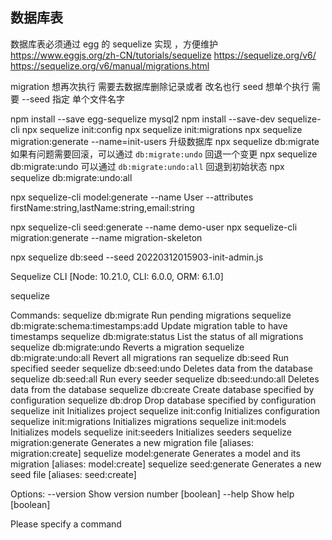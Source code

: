 <!--
 * @Date           : 2022-03-11 09:23:22
 * @FilePath       : /jinnian-cms-server/zdoc/数据库表.md
 * @Description    : 
-->
## 数据库表

数据库表必须通过 egg 的 sequelize  实现 ，方便维护  
https://www.eggjs.org/zh-CN/tutorials/sequelize
https://sequelize.org/v6/
https://sequelize.org/v6/manual/migrations.html

migration 想再次执行 需要去数据库删除记录或者 改名也行 
seed 想单个执行 需要 --seed 指定 单个文件名字 

npm install --save egg-sequelize mysql2
npm install --save-dev sequelize-cli
npx sequelize init:config
npx sequelize init:migrations
npx sequelize migration:generate --name=init-users
升级数据库
npx sequelize db:migrate
如果有问题需要回滚，可以通过 `db:migrate:undo` 回退一个变更
npx sequelize db:migrate:undo
可以通过 `db:migrate:undo:all` 回退到初始状态
npx sequelize db:migrate:undo:all


npx sequelize-cli model:generate --name User --attributes firstName:string,lastName:string,email:string

npx sequelize-cli seed:generate --name demo-user
npx sequelize-cli migration:generate --name migration-skeleton

npx sequelize db:seed --seed 20220312015903-init-admin.js


Sequelize CLI [Node: 10.21.0, CLI: 6.0.0, ORM: 6.1.0]

sequelize <command>

Commands:
  sequelize db:migrate                        Run pending migrations
  sequelize db:migrate:schema:timestamps:add  Update migration table to have timestamps
  sequelize db:migrate:status                 List the status of all migrations
  sequelize db:migrate:undo                   Reverts a migration
  sequelize db:migrate:undo:all               Revert all migrations ran
  sequelize db:seed                           Run specified seeder
  sequelize db:seed:undo                      Deletes data from the database
  sequelize db:seed:all                       Run every seeder
  sequelize db:seed:undo:all                  Deletes data from the database
  sequelize db:create                         Create database specified by configuration
  sequelize db:drop                           Drop database specified by configuration
  sequelize init                              Initializes project
  sequelize init:config                       Initializes configuration
  sequelize init:migrations                   Initializes migrations
  sequelize init:models                       Initializes models
  sequelize init:seeders                      Initializes seeders
  sequelize migration:generate                Generates a new migration file      [aliases: migration:create]
  sequelize model:generate                    Generates a model and its migration [aliases: model:create]
  sequelize seed:generate                     Generates a new seed file           [aliases: seed:create]

Options:
  --version  Show version number                                                  [boolean]
  --help     Show help                                                            [boolean]

Please specify a command